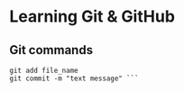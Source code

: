 # Learning Git & GitHub
## Git commands
``` git init
git add file_name
git commit -m "text message" ```
